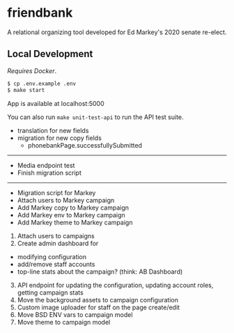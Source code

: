 # friendbank

A relational organizing tool developed for Ed Markey's 2020 senate re-elect.

## Local Development

_Requires Docker_.

```sh
$ cp .env.example .env
$ make start
```

App is available at localhost:5000

You can also run `make unit-test-api` to run the API test suite.

- translation for new fields
- migration for new copy fields
  - phonebankPage.successfullySubmitted

----

* Media endpoint test
* Finish migration script

----

- Migration script for Markey
 - Attach users to Markey campaign
 - Add Markey copy to Markey campaign
 - Add Markey env to Markey campaign
 - Add Markey theme to Markey campaign

1. Attach users to campaigns
2. Create admin dashboard for
  - modifying configuration
  - add/remove staff accounts
  - top-line stats about the campaign? (think: AB Dashboard)
3. API endpoint for updating the configuration, updating account roles, getting campaign stats
4. Move the background assets to campaign configuration
5. Custom image uploader for staff on the page create/edit
6. Move BSD ENV vars to campaign model
7. Move theme to campaign model
